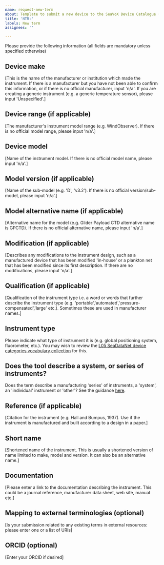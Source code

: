 ```yaml
---
name: request-new-term
about: Template to submit a new device to the SeaVoX Device Catalogue (L22)
title: 'NTR:'
labels: New term
assignees: ''

---
```

Please provide the following information (all fields are mandatory unless specified otherwise)

## Device make
[This is the name of the manufacturer or institution which made the instrument. If there is a manufacturer but you have not been able to confirm this information, or if there is no official manufacturer, input 'n/a'. If you are creating a generic instrument (e.g. a generic temperature sensor), please input 'Unspecified'.]

## Device range (if applicable)
[The manufacturer's instrument model range (e.g. WindObserver). If there is no official model range, please input 'n/a'.]

## Device model
[Name of the instrument model. If there is no official model name, please input 'n/a'.]

## Model version (if applicable)
[Name of the sub-model (e.g. 'D', 'v3.2'). If there is no official version/sub-model, please input 'n/a'.]

## Model alternative name (if applicable)
[Alternative name for the model (e.g. Glider Payload CTD alternative name is GPCTD). If there is no official alternative name, please input 'n/a'.]

## Modification (if applicable)
[Describes any modifications to the instrument design, such as a manufactured device that has been modified 'in-house' or a plankton net that has been modified since its first description. If there are no modifications, please input 'n/a'.]

## Qualification (if applicable)
[Qualification of the instrument type i.e. a word or words that further describe the instrument type (e.g. 'portable','automated','pressure-compensated','large' etc.). Sometimes these are used in manufacturer names.]

## Instrument type
Please indicate what type of instrument it is (e.g. global positioning system, fluorometer, etc.). You may wish to review the [L05 SeaDataNet device categories vocabulary collection](https://vocab.nerc.ac.uk/collection/L05/current/) for this.

## Does the tool describe a system, or series of instruments?
Does the term describe a manufacturing 'series' of instruments, a 'system', an 'individual' instrument or 'other'? See the guidance [here](https://github.com/nvs-vocabs/Guides-and-Resources/blob/main/Instruments%20and%20Sensors.md).

## Reference (if applicable)
[Citation for the instrument (e.g. Hall and Bumpus, 1937). Use if the instrument is manufactured and built according to a design in a paper.]

## Short name
[Shortened name of the instrument. This is usually a shortened version of name limited to make, model and version. It can also be an alternative name.]

## Documentation
[Please enter a link to the documentation describing the instrument. This could be a journal reference, manufacturer data sheet, web site, manual etc.]

## Mapping to external terminologies (optional)
[Is your submission related to any existing terms in external resources: please enter one or a list of URIs]

## ORCID (optional)
[Enter your ORCID if desired]
